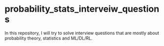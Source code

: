 # probability_stats_interveiw_questions
In this repository, I will try to solve interview questions that are mostly about probability theory, statistics and ML/DL/RL. 
